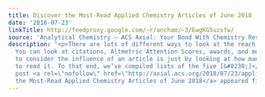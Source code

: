 ```yaml
---
title: Discover the Most-Read Applied Chemistry Articles of June 2018
date: '2018-07-23'
linkTitle: http://feedproxy.google.com/~r/ancham/~3/EwgKG5uzsfw/
source: 'Analytical Chemistry – ACS Axial: Your Bond With Chemistry Research'
description: "<p>There are lots of different ways to look at the reach of an article.
  You can look at citations, Altmetric Attention Scores, awards, and more. One way
  to consider the influence of an article is just by looking at how many people chose
  to read it. To that end, we’ve compiled lists of the five [&#8230;]</p>\n<p>The
  post <a rel=\"nofollow\" href=\"http://axial.acs.org/2018/07/23/applied-june-2018/\">Discover
  the Most-Read Applied Chemistry Articles of June 2018</a> appeared first on <a rel=\"nofollow\" "
---
```

